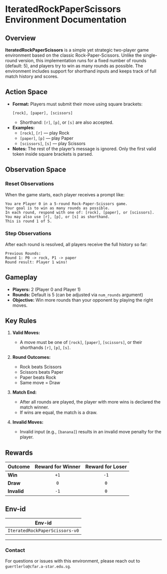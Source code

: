 # IteratedRockPaperScissors Environment Documentation

## Overview
**IteratedRockPaperScissors** is a simple yet strategic two-player game environment based on the classic Rock-Paper-Scissors. Unlike the single-round version, this implementation runs for a fixed number of rounds (default: 5), and players try to win as many rounds as possible. The environment includes support for shorthand inputs and keeps track of full match history and scores.

## Action Space
- **Format:** Players must submit their move using square brackets:
  ```plaintext
  [rock], [paper], [scissors]
  ```
  - Shorthand: `[r]`, `[p]`, or `[s]` are also accepted.
- **Examples:**
  - `[rock]`, `[r]` — play Rock
  - `[paper]`, `[p]` — play Paper
  - `[scissors]`, `[s]` — play Scissors
- **Notes:** The rest of the player’s message is ignored. Only the first valid token inside square brackets is parsed.

## Observation Space

### Reset Observations
When the game starts, each player receives a prompt like:

```plaintext
You are Player 0 in a 5-round Rock-Paper-Scissors game.
Your goal is to win as many rounds as possible.
In each round, respond with one of: [rock], [paper], or [scissors].
You may also use [r], [p], or [s] as shorthand.
This is round 1 of 5.
```

### Step Observations
After each round is resolved, all players receive the full history so far:

```plaintext
Previous Rounds:
Round 1: P0 -> rock, P1 -> paper
Round result: Player 1 wins!
```

## Gameplay
- **Players:** 2 (Player 0 and Player 1)
- **Rounds:** Default is 5 (can be adjusted via `num_rounds` argument)
- **Objective:** Win more rounds than your opponent by playing the right moves.

## Key Rules

1. **Valid Moves:**
   - A move must be one of `[rock]`, `[paper]`, `[scissors]`, or their shorthands `[r]`, `[p]`, `[s]`.

2. **Round Outcomes:**
   - Rock beats Scissors
   - Scissors beats Paper
   - Paper beats Rock
   - Same move = Draw

3. **Match End:**
   - After all rounds are played, the player with more wins is declared the match winner.
   - If wins are equal, the match is a draw.

4. **Invalid Moves:**
   - Invalid input (e.g., `[banana]`) results in an invalid move penalty for the player.

## Rewards
| Outcome      | Reward for Winner | Reward for Loser |
|--------------|:-----------------:|:----------------:|
| **Win**      | `+1`              | `-1`             |
| **Draw**     | `0`               | `0`              |
| **Invalid**  | `-1`              | `0`              |

## Env-id
| Env-id                              |
|-------------------------------------|
| `IteratedRockPaperScissors-v0`      |

---

### Contact
For questions or issues with this environment, please reach out to `guertlerlo@cfar.a-star.edu.sg`.